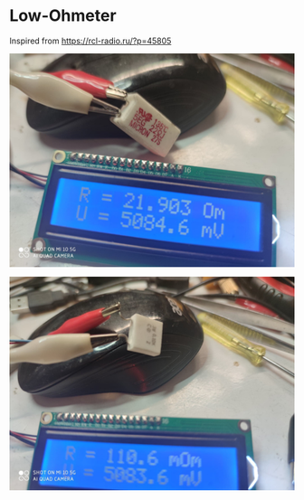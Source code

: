 # Low-Ohmeter

Inspired from https://rcl-radio.ru/?p=45805

![poza](https://github.com/vlad-gheorghe/Low-Ohmeter/blob/main/132942329_122151316386646_2547413968379934971_n.jpg)

![poza](https://github.com/vlad-gheorghe/Low-Ohmeter/blob/main/133247087_2806662779571521_6254366922731437217_n.jpg)
